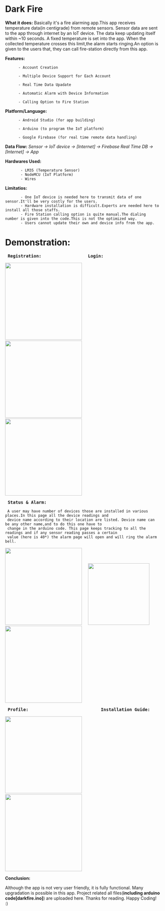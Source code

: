 # **Dark Fire**

**What it does:** Basically it's a fire alarming app.This app receives temperature data(in centigrade) from remote sensors.
               Sensor data are sent to the app through internet by an IoT device. The data keep updating itself within ~10 seconds. A fixed
              temperature is set into the app. When the collected temperature crosses this limit,the alarm starts ringing.An option is given 
              to the users that, they can call fire-station directly from this app.

**Features:** 
          
          - Account Creation

          - Multiple Device Support for Each Account
          
          - Real Time Data Upadate
          
          - Automatic Alarm with Device Information
          
          - Calling Option to Fire Station
          
**Platform/Language:** 

          - Android Studio (for app building)
          
          - Arduino (to program the IoT platform)
          
          - Google Firebase (for real time remote data handling)
          
**Data Flow:** _Sensor -> IoT device -> [Internet] -> Firebase Real Time DB -> [Internet] -> App_

**Hardwares Used:** 

           - LM35 (Temperature Sensor)
           - NodeMCU (IoT Platform)
           - Wires

**Limitatios:** 

           - One IoT device is needed here to transmit data of one sensor.It'll be very costly for the users.
           - Hardware installation is difficult.Experts are needed here to install all those staffs.
           - Fire Station calling option is quite manual.The dialing number is given into the code.This is not the optimized way.
           - Users cannot update their own and device info from the app.
                  
      
  # **Demonstration:** 
  
   <pre> <b>Registration:                  Login:                           Dashboard:</b></pre>
   
   <p float="left">
     <img src="https://user-images.githubusercontent.com/57936009/164331617-d390c4c6-4824-4079-b189-81ff46e0ec08.jpg" width="250" />
     &nbsp &nbsp <img src="https://user-images.githubusercontent.com/57936009/164326902-186127c3-f366-4411-8c29-363b32421b59.jpg" width="250" />
    &nbsp &nbsp <img src="https://user-images.githubusercontent.com/57936009/164332568-126c6217-d5ca-459f-aee7-bd546536fe96.jpg" width="250" />

  </p>
  
  <pre> <b>Status & Alarm:</b> </pre>
     A user may have number of devices those are installed in various places.In this page all the device readings and 
     device name according to their location are listed. Device name can be any other name,and to do this one have to 
     change in the arduino code. This page keeps tracking to all the readings and if any sensor reading passes a certain
     value (here is 40*) the alarm page will open and will ring the alarm bell.
     
  <p float="left">
   <img src="https://user-images.githubusercontent.com/57936009/164334672-94888ae5-34df-44ea-871b-e19969c95903.gif" width="250" />
    &nbsp &nbsp <img src="https://user-images.githubusercontent.com/57936009/164335035-0b210f02-e18d-43da-b753-f98b90a8201c.png" width="200"/>
    &nbsp &nbsp <img src="https://user-images.githubusercontent.com/57936009/164335542-d87ebfde-78b5-41e0-af16-9b5443ae6de4.jpg" width="250" />
  </p>
  
  <pre> <b>Profile:                            Installation Guide: </b> </pre>
  
   <p float="left">
     <img src="https://user-images.githubusercontent.com/57936009/164335931-96f3e4ac-82c4-4ee5-9e09-f376c3008876.jpg" width="250" />
     &nbsp &nbsp &nbsp &nbsp &nbsp &nbsp &nbsp <img src="https://user-images.githubusercontent.com/57936009/164335987-6fe60ca4-3e41-460b-a841-de473c89c8bc.jpg" width="250" />
  </p>

**Conclusion:**

Although the app is not very user friendly, it is fully functional. Many upgradation is possible in this app. 
Project related all files(**including arduino code[darkfire.ino]**) are uploaded here. Thanks for reading. Happy Coding! :)

                     

